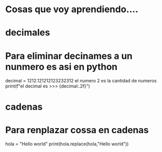 # Cosas que voy aprendiendo....

# decimales
# Para eliminar decinames a un nunmero es asi en python

decimal = 1212.121212123232312
el numero 2 es la cantidad de numeros 
print(f"el decimal es >>> {decimal:.2f}")


# cadenas
# Para renplazar cossa en cadenas

hola = "Hello world"
print(hola.replace(hola,"Hello world"))
